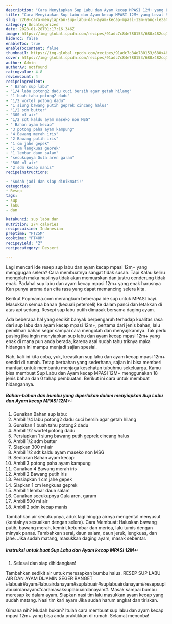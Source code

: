 ```yaml
---
description: "Cara Menyiapkan Sup Labu dan Ayam kecap MPASI 12M+ yang Lezat Sekali, Buat Buka Puasa Lezat Sekali"
title: "Cara Menyiapkan Sup Labu dan Ayam kecap MPASI 12M+ yang Lezat Sekali, Buat Buka Puasa Lezat Sekali"
slug: 2269-cara-menyiapkan-sup-labu-dan-ayam-kecap-mpasi-12m-yang-lezat-sekali-buat-buka-puasa-lezat-sekali
category: Uncategorized
date: 2023-01-28T01:17:16.346Z
image: https://img-global.cpcdn.com/recipes/91adc7c84e780153/680x482cq70/sup-labu-dan-ayam-kecap-mpasi-12m-foto-resep-utama.jpg
hideToc: false
enableToc: true
enableTocContent: false
thumbnail: https://img-global.cpcdn.com/recipes/91adc7c84e780153/680x482cq70/sup-labu-dan-ayam-kecap-mpasi-12m-foto-resep-utama.jpg
cover: https://img-global.cpcdn.com/recipes/91adc7c84e780153/680x482cq70/sup-labu-dan-ayam-kecap-mpasi-12m-foto-resep-utama.jpg
author: Admin
authorAv: notfound
ratingvalue: 4.8
reviewcount: 4
recipeingredient:
- " Bahan sup labu"
- "1/4 labu potong2 dadu cuci bersih agar getah hilang"
- "1 buah tahu potong2 dadu"
- "1/2 wortel potong dadu"
- "1 siung bawang putih geprek cincang halus"
- "1/2 sdm butter"
- "300 ml air"
- "1/2 sdt kaldu ayam maseko non MSG"
- " Bahan ayam kecap"
- "3 potong paha ayam kampung"
- "4 Bawang merah iris"
- "2 Bawang putih iris"
- "1 cm jahe gepek"
- "1 cm lengkuas geprek"
- "1 lembar daun salam"
- "secukupnya Gula aren garam"
- "500 ml air"
- "2 sdm kecap manis"
recipeinstructions:

- "Sudah jadi dan siap dinikmati!"
categories:
- Resep
tags:
- sup
- labu
- dan

katakunci: sup labu dan 
nutrition: 274 calories
recipecuisine: Indonesian
preptime: "PT25M"
cooktime: "PT48M"
recipeyield: "2"
recipecategory: Dessert

---
```



Lagi mencari ide resep sup labu dan ayam kecap mpasi 12m+ yang menggugah selera? Cara membuatnya sangat tidak susah. Tapi Kalau keliru mengolah maka hasilnya tidak akan memuaskan dan justru cenderung tidak enak. Padahal sup labu dan ayam kecap mpasi 12m+ yang enak harusnya Kan punya aroma dan cita rasa yang dapat memancing selera kita.


Berikut Popmama.com merangkum beberapa ide sup untuk MPASI bayi. Masukkan semua bahan (kecuali peterseli) ke dalam panci dan letakkan di atas api sedang. Resepi sup labu putih dimasak bersama daging ayam.

Ada beberapa hal yang sedikit banyak berpengaruh terhadap kualitas rasa dari sup labu dan ayam kecap mpasi 12m+, pertama dari jenis bahan, lalu pemilihan bahan segar sampai cara mengolah dan menyajikannya. Tak perlu pusing jika ingin menyiapkan sup labu dan ayam kecap mpasi 12m+ yang enak di mana pun anda berada, karena asal sudah tahu triknya maka hidangan ini mampu menjadi sajian spesial.


Nah, kali ini kita coba, yuk, kreasikan sup labu dan ayam kecap mpasi 12m+ sendiri di rumah. Tetap berbahan yang sederhana, sajian ini bisa memberi manfaat untuk membantu menjaga kesehatan tubuhmu sekeluarga. Kamu bisa membuat Sup Labu dan Ayam kecap MPASI 12M+ menggunakan 18 jenis bahan dan 0 tahap pembuatan. Berikut ini cara untuk membuat hidangannya.

<!--inarticleads1-->

##### Bahan-bahan dan bumbu yang diperlukan dalam menyiapkan Sup Labu dan Ayam kecap MPASI 12M+:

1. Gunakan  Bahan sup labu:
1. Ambil 1/4 labu potong2 dadu cuci bersih agar getah hilang
1. Gunakan 1 buah tahu potong2 dadu
1. Ambil 1/2 wortel potong dadu
1. Persiapkan 1 siung bawang putih geprek cincang halus
1. Ambil 1/2 sdm butter
1. Siapkan 300 ml air
1. Ambil 1/2 sdt kaldu ayam maseko non MSG
1. Sediakan  Bahan ayam kecap:
1. Ambil 3 potong paha ayam kampung
1. Gunakan 4 Bawang merah iris
1. Ambil 2 Bawang putih iris
1. Persiapkan 1 cm jahe gepek
1. Siapkan 1 cm lengkuas geprek
1. Ambil 1 lembar daun salam
1. Gunakan secukupnya Gula aren, garam
1. Ambil 500 ml air
1. Ambil 2 sdm kecap manis


Tambahkan air secukupnya, aduk lagi hingga airnya mengental menyusut (kentalnya sesuaikan dengan selera). Cara Membuat: Haluskan bawang putih, bawang merah, kemiri, ketumbar dan merica, lalu tumis dengan minyak panas. Tambahkan serai, daun salam, daun jeruk, lengkuas, dan jahe. Jika sudah matang, masukkan daging ayam, masak sebentar. 

<!--inarticleads2-->

##### Instruksi untuk buat Sup Labu dan Ayam kecap MPASI 12M+:


1. Selesai dan siap dihidangkan!

Tambahkan sedikit air untuk meresapkan bumbu halus. RESEP SUP LABU AIR DAN AYAM DIJAMIN SEGER BANGET #labuair#ayam#labuairdanayam#suplabuair#suplabuairdanayam#resepsuplabuairdanayam#caramasaksuplabuairdanayam#. Masak sampai bumbu meresap ke dalam ayam. Siapkan nasi tim lalu masukkan ayam kecap yang sudah matang. Nasi tim kari ayam Jika sudah harum angkat dan tiriskan. 

Gimana nih? Mudah bukan? Itulah cara membuat sup labu dan ayam kecap mpasi 12m+ yang bisa anda praktikkan di rumah. Selamat mencoba!
